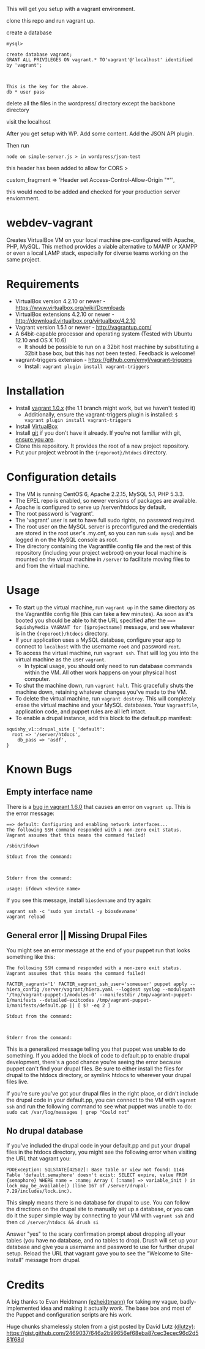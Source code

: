 




This will get you setup with a vagrant environment.

clone this repo and run vagrant up.

create a database


	mysql> 
	
	create database vagrant;
	GRANT ALL PRIVILEGES ON vagrant.* TO'vagrant'@'localhost' identified by 'vagrant';



	This is the key for the above. 
	db * user pass
	

delete all the files in the wordpress/ directory except the backbone directory

visit the localhost
	
After you get setup with WP. Add some content. Add the JSON API plugin.


Then run 

	node on simple-server.js > in wordpress/json-test

this header has been added to allow for CORS > 

  custom_fragment =>  'Header set Access-Control-Allow-Origin "*"',
  
  this would need to be added and checked for your production server enviornment. 



webdev-vagrant
==============

Creates VirtualBox VM on your local machine pre-configured with Apache, PHP, MySQL. This method provides a viable alternative to MAMP or XAMPP or even a local LAMP stack, especially for diverse teams working on the same project.

Requirements
==============

* VirtualBox version 4.2.10 or newer - https://www.virtualbox.org/wiki/Downloads
* VirtualBox extensions 4.2.10 or newer - http://download.virtualbox.org/virtualbox/4.2.10
* Vagrant version 1.5.1 or newer - http://vagrantup.com/
* A 64bit-capable processor and operating system (Tested with Ubuntu 12.10 and OS X 10.6)
  * It should be possible to run on a 32bit host machine by substituting a 32bit base box, but this has not been tested. Feedback is welcome!
* vagrant-triggers extension - https://github.com/emyl/vagrant-triggers
  * Install: ```vagrant plugin install vagrant-triggers```

Installation
=============

* Install [vagrant 1.0.x](http://downloads.vagrantup.com/) (the 1.1 branch might work, but we haven't tested it)
  * Additionally, ensure the vagrant-triggers plugin is installed: `$ vagrant plugin install vagrant-triggers`
* Install [VirtualBox](https://www.virtualbox.org/wiki/Downloads)
* Install [git](http://git-scm.com/downloads) if you don't have it already. If you're not familiar with git, [ensure you are](http://git-scm.com/doc).
* Clone this repository. It provides the root of a new project repository.
* Put your project webroot in the `{reporoot}/htdocs` directory.

Configuration details
==============

* The VM is running CentOS 6, Apache 2.2.15, MySQL 5.1, PHP 5.3.3.
* The EPEL repo is enabled, so newer versions of packages are available.
* Apache is configured to serve up /server/htdocs by default.
* The root password is 'vagrant'.
* The 'vagrant' user is set to have full sudo rights, no password required.
* The root user on the MySQL server is preconfigured and the credentials are stored in the root user's .my.cnf, so you can run `sudo mysql` and be logged in on the MySQL console as root.
* The directory containing the Vagrantfile config file and the rest of this repository (including your project webroot) on your local machine is mounted on the virtual machine in `/server` to facilitate moving files to and from the virtual machine.

Usage
==============

* To start up the virtual machine, run `vagrant up` in the same directory as the Vagrantfile config file (this can take a few minutes). As soon as it's booted you should be able to hit the URL specified after the `==> SquishyMedia VAGRANT for [$projectname]` message, and see whatever is in the `{reporoot}/htdocs` directory.
* If your application uses a MySQL database, configure your app to connect to `localhost` with the username `root` and password `root`.
* To access the virtual machine, run `vagrant ssh`.  That will log you into the virtual machine as the user `vagrant`.
  * In typical usage, you should only need to run database commands within the VM. All other work happens on your physical host computer.
* To shut the machine down, run `vagrant halt`.  This gracefully shuts the machine down, retaining whatever changes you've made to the VM.
* To delete the virtual machine, run `vagrant destroy`.  This will completely erase the virtual machine and your MySQL databases. Your `Vagrantfile`, application code, and puppet rules are all left intact.
* To enable a drupal instance, add this block to the default.pp manifest:
```
squishy_v1::drupal_site { 'default':
  root => '/server/htdocs',
    db_pass => 'asdf',
}
```

Known Bugs
====

Empty interface name
---

There is a [bug in vagrant 1.6.0](https://github.com/mitchellh/vagrant/issues/3649) that causes an error on `vagrant up`. This is the error message:

```
==> default: Configuring and enabling network interfaces...
The following SSH command responded with a non-zero exit status.
Vagrant assumes that this means the command failed!

/sbin/ifdown

Stdout from the command:



Stderr from the command:

usage: ifdown <device name>

```

If you see this message, install `biosdevname` and try again: 

```
vagrant ssh -c 'sudo yum install -y biosdevname'
vagrant reload
```

General error || Missing Drupal Files 
---
You might see an error message at the end of your puppet run that looks something like this:

```
The following SSH command responded with a non-zero exit status.
Vagrant assumes that this means the command failed!

FACTER_vagrant='1' FACTER_vagrant_ssh_user='someuser' puppet apply --hiera_config /server/vagrant/hiera.yaml --logdest syslog --modulepath '/tmp/vagrant-puppet-1/modules-0' --manifestdir /tmp/vagrant-puppet-1/manifests --detailed-exitcodes /tmp/vagrant-puppet-1/manifests/default.pp || [ $? -eq 2 ]

Stdout from the command:



Stderr from the command:
```

This is a generalized message telling you that puppet was unable to do something. If you added the block of code to default.pp to enable drupal development, there's a good chance you're seeing the error because puppet can't find your drupal files. Be sure to either install the files for drupal to the htdocs directory, or symlink htdocs to wherever your drupal files live.

If you're sure you've got your drupal files in the right place, or didn't include the drupal code in your default.pp, you can connect to the VM with `vagrant ssh` and run the following command to see what puppet was unable to do: 
`sudo cat /var/log/messages | grep "Could not"`

No drupal database
---


If you've included the drupal code in your default.pp and put your drupal files in the htdocs directory, you might see the following error when visiting the URL that vagrant you:

```
PDOException: SQLSTATE[42S02]: Base table or view not found: 1146 Table 'default.semaphore' doesn't exist: SELECT expire, value FROM {semaphore} WHERE name = :name; Array ( [:name] => variable_init ) in lock_may_be_available() (line 167 of /server/drupal-7.29/includes/lock.inc).
```

This simply means there is no database for drupal to use. You can follow the directions on the drupal site to manually set up a database, or you can do it the super simple way by connecting to your VM with `vagrant ssh` and then `cd /server/htdocs && drush si`

Answer "yes" to the scary confirmation prompt about dropping all your tables (you have no database, and no tables to drop). Drush will set up your database and give you a username and password to use for further drupal setup. Reload the URL that vagrant gave you to see the "Welcome to Site-Install" message from drupal.

Credits
==============
A big thanks to Evan Heidtmann [(ezheidtmann)](https://github.com/ezheidtmann) for taking my vague, badly-implemented idea and making it actually *work*.  The base box and most of the Puppet and configuration scripts are his work.

Huge chunks shamelessly stolen from a gist posted by David Lutz [(dlutzy)](https://github.com/dlutzy): https://gist.github.com/2469037/646a2b99656ef68eba87cec3ecec96d2d581f68d
